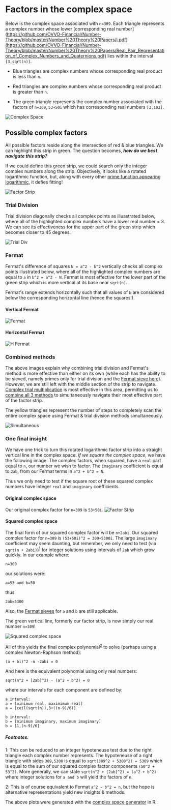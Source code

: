 # Factors in the complex space

Below is the complex space associated with `n=309`.  Each triangle represents a complex number whose lower [corresponding real number](https://github.com/OVVO-Financial/Number-Theory/blob/master/Number%20Theory%20Papers/i.pdf](https://github.com/OVVO-Financial/Number-Theory/blob/master/Number%20Theory%20Papers/Real_Pair_Representation_of_Complex_Numbers_and_Quaternions.pdf) lies within the interval `[3,sqrt(n)]`.

* Blue triangles are complex numbers whose corresponding real product is less than `n`.

* Red triangles are complex numbers whose corresponding real product is greater than `n`.

* The green triangle represents the complex number associated with the factors of `n=309`, `53+50i` which has corresponding real numbers `[3,103]`.

![Complex Space](https://github.com/OVVO-Financial/Number-Theory/blob/master/Images/Complex%20plane.png)

## Possible complex factors
All possible factors reside along the intersection of red & blue triangles.  We can highlight this strip in green.  The question becomes, ***how do we best navigate this strip?***

If we could define this green strip, we could search only the integer complex numbers along the strip.  Objectively, it looks like a rotated logarithmic function, but, along with every other [prime function appearing logarithmic](https://github.com/OVVO-Financial/Number-Theory/blob/master/Number%20Theory%20Papers/On%20the%20Distribution%20of%20Prime%20Numbers.pdf), it defies fitting!

![Factor Strip](https://github.com/OVVO-Financial/Number-Theory/blob/master/Images/Factor%20Strip%20in%20Green.jpeg)

### Trial Division
Trial division diagonally checks all complex points as illuastrated below, where all of the highlighted complex numbers have a lower real number = 3.  We can see its effectiveness for the upper part of the green strip which becomes closer to 45 degrees.

![Trial Div](https://github.com/OVVO-Financial/Number-Theory/blob/master/Images/Trial%20Division%20by%203.jpeg)

### Fermat
Fermat's difference of squares `N = a^2 - b^2` vertically checks all complex points illustrated below, where all of the highlighted complex numbers are equal to `a` in `b^2 = a^2 - N`.  Fermat is most effective for the lower part of the green strip which is more vertical at its base near `sqrt(n)`.

Fermat's range extends horizontally such that all values of `b` are considered below the corresponding horizontal line (hence the squares!).

#### Vertical Fermat
![Fermat](https://github.com/OVVO-Financial/Number-Theory/blob/master/Images/Vertical%20Fermat.jpeg)

#### Horizontal Fermat
![H Fermat](https://github.com/OVVO-Financial/Number-Theory/blob/master/Images/Horizontal%20Fermat.jpeg)


### Combined methods
The above images explain why combining trial division and Fermat's method is more effective than either on its own (while each has the ability to be sieved, namely primes only for trial division and the [Fermat sieve here](https://github.com/OVVO-Financial/Number-Theory/blob/master/Number%20Theory%20Papers/Fermat%20Sieve%20Using%20Complex%20Numbers.pdf)).  However, we are still left with the middle section of the strip to navigate.  [Complex trial multiplication](https://github.com/OVVO-Financial/Number-Theory/blob/Prime-Factorization/Complex%20Trial%20Multiplication.md) is most effective in this area, permitting us to [combine all 3 methods](https://github.com/OVVO-Financial/Number-Theory/blob/Prime-Factorization/julia/Simultaneous_Complex_Factorization.jl) to simultaneously navigate their most effective part of the factor strip.

The yellow triangles represent the number of steps to completely scan the entire complex space using Fermat & trial division methods simultaneously.

![Simultaneous](https://github.com/OVVO-Financial/Number-Theory/blob/master/Images/Complex%20Space%20Factorization%201.jpeg)

### One final insight
We have one trick to turn this rotated logarithmic factor strip into a straight vertical line in the complex space.  *If we square the complex space*, we have the following image.  The complex factors, when squared, have a `real` part equal to `n`, our number we wish to factor. The `imaginary` coefficient is equal to `2ab`, from our Fermat terms in `a^2 + b^2 = N`.

Thus we only need to test if the square root of these squared complex numbers have integer `real` and `imaginary` coefficients.

#### Original complex space
Our original complex factor for `n=309` is `53+50i`.
![Factor Strip](https://github.com/OVVO-Financial/Number-Theory/blob/master/Images/Factor%20Strip%20in%20Green.jpeg)

#### Squared complex space
The final form of our squared complex factor will be `n+2abi`.  Our squared complex factor for `n=309` is `(53+50i)^2 = 309+5300i`.  The large `imaginary` coefficient may seem daunting, but remember, we only need to test (via `sqrt(n + 2abi)`)<sup>[1](#footnote1)</sup> for integer solutions using intervals of `2ab` which grow quickly.  In our example where:
```
n=309
```
our solutions were:
```
a=53 and b=50 
```
thus
```
2ab=5300
```

Also, the [Fermat sieves](https://github.com/OVVO-Financial/Number-Theory/blob/master/Number%20Theory%20Papers/Fermat%20Sieve%20Using%20Complex%20Numbers.pdf) for `a` and `b` are still applicable.

The green vertical line, formerly our factor strip, is now simply our real number `n=309`!

![Squared complex space](https://github.com/OVVO-Financial/Number-Theory/blob/master/Images/Complex%20squared.png)

All of this yields the final complex polynomial<sup>[2](#footnote2)</sup> to solve (perhaps using a complex Newton-Raphson method):
```
(a + bi)^2 -n -2abi = 0
```
And here is the equivalent polynomial using only real numbers:
```
sqrt(n^2 + [2ab]^2) - (a^2 + b^2) = 0
```

where our intervals for each component are defined by:
```
a interval: 
a = [minimum real, maximimum real]
a = [ceil(sqrt(n)),3+((n-9)/6)]

b interval:
b = [minimum imaginary, maximum imaginary]
b = [1,(n-9)/6] 
```

##### Footnotes:
<a name="footnote1">1</a>: This can be reduced to an integer hypoteneuse test due to the right triangle each complex number represents.  The hypoteneuse of a right triangle with sides `309,5300` is equal to `sqrt(309^2 + 5300^2) = 5309` which is equal to the sum of our squared complex factor components `(50^2 + 53^2)`.  More generally, we can state `sqrt(n^2 + [2ab]^2) = (a^2 + b^2)` where integer solutions for `a and b` will yield the factors of `n`.

<a name="footnote2">2</a>: This is of course equivalent to Fermat `a^2 - b^2 = n`, but the hope is alternative representations yield new insights & methods.

The above plots were generated with the [complex space generator](https://github.com/OVVO-Financial/Number-Theory/blob/master/R/Complex%20Space%20Generator.R) in R.
